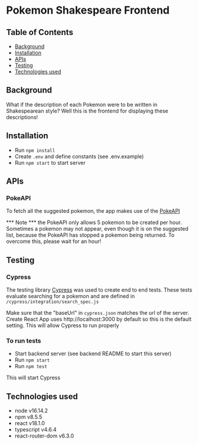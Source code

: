 # Pokemon Shakespeare Frontend
## Table of Contents
- [Background](#background)
- [Installation](#installation)
- [APIs](#apis)
- [Testing](#testing)
- [Technologies used](#technologies-used)

## Background
What if the description of each Pokemon were to be written in Shakespearean style? Well this is
the frontend for displaying these descriptions!
## Installation
* Run `npm install`
* Create `.env` and define constants (see .env.example)
* Run `npm start` to start server

## APIs
### PokeAPI
To fetch all the suggested pokemon, the app makes use of the [PokeAPI](https://pokeapi.co/docs/v2#pokemon-section)

*** Note *** the PokeAPI only allows 5 pokemon to be created per hour. Sometimes a pokemon may not
appear, even though it is on the suggested list, because the PokeAPI has stopped a pokemon being returned. To overcome this, please wait for an hour!
## Testing
### Cypress
The testing library [Cypress](https://docs.cypress.io/guides/overview/why-cypress) was used to
create end to end tests. These tests evaluate searching for a pokemon and are defined in
`/cypress/integration/search_spec.js`

Make sure that the "baseUrl" in `cypress.json` matches the url of the server. Create React
App uses http://localhost:3000 by default so this is the default setting. This will allow Cypress to
run properly

### To run tests
* Start backend server (see backend README to start this server)
* Run `npm start`
* Run `npm test`

This will start Cypress

## Technologies used
* node v16.14.2
* npm v8.5.5
* react v18.1.0
* typescript v4.6.4
* react-router-dom v6.3.0
